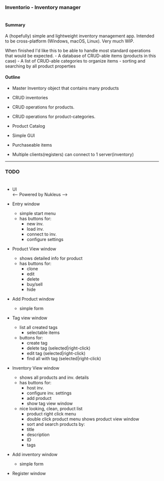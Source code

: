  ### Inventorio - Inventory manager
 #  

 #### Summary
  A (hopefully) simple and lightweight inventory management app. Intended to be cross-platform (Windows, macOS, Linux).
  Very much WIP.

  When finished I'd like this to be able to handle most standard operations that would be expected.
    - A database of CRUD-able items (products in this case)
    - A list of CRUD-able categories to organize items
    - sorting and searching by all product properties

 #### Outline

 - Master Inventory object that contains many products
 - CRUD inventories
 - CRUD operations for products.
 - CRUD operations for product-categories.
 - Product Catalog
 - Simple GUI
 - Purchaseable items

 - Multiple clients(registers) can connect to 1 server(inventory)

 ---

 ### TODO
 # 
 - UI  
 <-- Powered by Nukleus -->
  - Entry window
    - simple start menu
    - has buttons for:
      - new inv.
      - load inv.
      - connect to inv.
      - configure settings

  - Product View window
    - shows detailed info for product
    - has buttons for:
      - clone
      - edit
      - delete
      - buy/sell
      - hide

  - Add Product window
    - simple form

  - Tag view window
    - list all created tags
      - selectable items
    - buttons for:
      - create tag
      - delete tag        (selected|right-click)
      - edit tag          (selected|right-click)
      - find all with tag (selected|right-click)

  - Inventory View window
    - shows all products and inv. details
    - has buttons for:
      - host inv.
      - configure inv. settings
      - add product
      - show tag view window
    - nice looking, clean, product list
      - product right click menu
      - double click product menu shows product view window
      - sort and search products by:
       - title
       - description
       - ID
       - tags

  - Add inventory window
    - simple form

  - Register window

 # 
